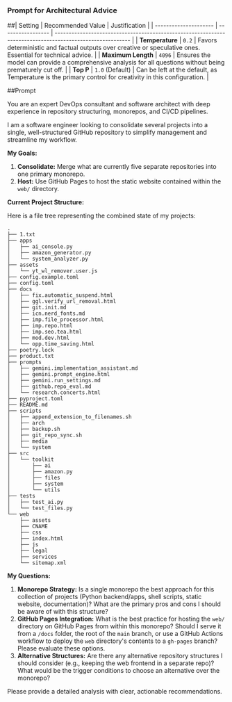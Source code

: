 ### **Prompt for Architectural Advice**

##| Setting               | Recommended Value | Justification                                                                                             |
| --------------------- | ----------------- | --------------------------------------------------------------------------------------------------------- |
| **Temperature**       | `0.2`             | Favors deterministic and factual outputs over creative or speculative ones. Essential for technical advice. |
| **Maximum Length**    | `4096`            | Ensures the model can provide a comprehensive analysis for all questions without being prematurely cut off. |
| **Top P**             | `1.0` (Default)   | Can be left at the default, as Temperature is the primary control for creativity in this configuration.     |

##Prompt

You are an expert DevOps consultant and software architect with deep experience in repository structuring, monorepos, and CI/CD pipelines.

I am a software engineer looking to consolidate several projects into a single, well-structured GitHub repository to simplify management and streamline my workflow.

**My Goals:**

1.  **Consolidate:** Merge what are currently five separate repositories into one primary monorepo.
2.  **Host:** Use GitHub Pages to host the static website contained within the `web/` directory.

**Current Project Structure:**

Here is a file tree representing the combined state of my projects:

```
.
├── 1.txt
├── apps
│   ├── ai_console.py
│   ├── amazon_generator.py
│   └── system_analyzer.py
├── assets
│   └── yt_wl_remover.user.js
├── config.example.toml
├── config.toml
├── docs
│   ├── fix.automatic_suspend.html
│   ├── ggl.verify_url_removal.html
│   ├── git.init.md
│   ├── icn.nerd_fonts.md
│   ├── imp.file_processor.html
│   ├── imp.repo.html
│   ├── imp.seo.tea.html
│   ├── mod.dev.html
│   └── opp.time_saving.html
├── poetry.lock
├── product.txt
├── prompts
│   ├── gemini.implementation_assistant.md
│   ├── gemini.prompt_engine.html
│   ├── gemini.run_settings.md
│   ├── github.repo_eval.md
│   └── research.concerts.html
├── pyproject.toml
├── README.md
├── scripts
│   ├── append_extension_to_filenames.sh
│   ├── arch
│   ├── backup.sh
│   ├── git_repo_sync.sh
│   ├── media
│   └── system
├── src
│   └── toolkit
│       ├── ai
│       ├── amazon.py
│       ├── files
│       ├── system
│       └── utils
├── tests
│   ├── test_ai.py
│   └── test_files.py
└── web
    ├── assets
    ├── CNAME
    ├── css
    ├── index.html
    ├── js
    ├── legal
    ├── services
    └── sitemap.xml
```

**My Questions:**

1.  **Monorepo Strategy:** Is a single monorepo the best approach for this collection of projects (Python backend/apps, shell scripts, static website, documentation)? What are the primary pros and cons I should be aware of with this structure?
2.  **GitHub Pages Integration:** What is the best practice for hosting the `web/` directory on GitHub Pages from within this monorepo? Should I serve it from a `/docs` folder, the root of the `main` branch, or use a GitHub Actions workflow to deploy the `web` directory's contents to a `gh-pages` branch? Please evaluate these options.
3.  **Alternative Structures:** Are there any alternative repository structures I should consider (e.g., keeping the web frontend in a separate repo)? What would be the trigger conditions to choose an alternative over the monorepo?

Please provide a detailed analysis with clear, actionable recommendations.
```
